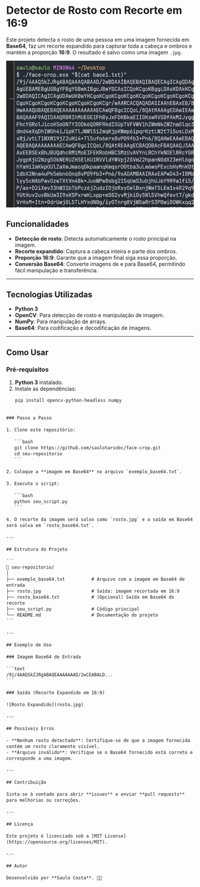 # Detector de Rosto com Recorte em 16:9

Este projeto detecta o rosto de uma pessoa em uma imagem fornecida em **Base64**, faz um recorte expandido para capturar toda a cabeça e ombros e mantém a proporção **16:9**. O resultado é salvo como uma imagem `.jpg`.

![image](./images/image.png)

## Funcionalidades

- **Detecção de rosto**: Detecta automaticamente o rosto principal na imagem.
- **Recorte expandido**: Captura a cabeça inteira e parte dos ombros.
- **Proporção 16:9**: Garante que a imagem final siga essa proporção.
- **Conversão Base64**: Converte imagens de e para Base64, permitindo fácil manipulação e transferência.

---

## Tecnologias Utilizadas

- **Python 3**
- **OpenCV**: Para detecção de rosto e manipulação de imagem.
- **NumPy**: Para manipulação de arrays.
- **Base64**: Para codificação e decodificação de imagens.

---

## Como Usar

### Pré-requisitos

1. **Python 3** instalado.
2. Instale as dependências:
   ```bash
   pip install opencv-python-headless numpy
   ```

````

### Passo a Passo

1. Clone este repositório:

   ```bash
   git clone https://github.com/saulotarsobc/face-crop.git
   cd seu-repositorio
   ```

2. Coloque a **imagem em Base64** no arquivo `exemplo_base64.txt`.

3. Execute o script:

   ```bash
   python seu_script.py
   ```

4. O recorte da imagem será salvo como `rosto.jpg` e a saída em Base64 será salva em `rosto_base64.txt`.

---

## Estrutura do Projeto

```
📁 seu-repositorio/
│
├── exemplo_base64.txt          # Arquivo com a imagem em Base64 de entrada
├── rosto.jpg                   # Saída: imagem recortada em 16:9
├── rosto_base64.txt            # (Opcional) Saída em Base64 do recorte
├── seu_script.py               # Código principal
└── README.md                   # Documentação do projeto
```

---

## Exemplo de Uso

### Imagem Base64 de Entrada

```text
/9j/4AAQSkZJRgABAQEAAAAAAAD/2wCEABALD...
```

### Saída (Recorte Expandido em 16:9)

![Rosto Expandido](rosto.jpg)

---

## Possíveis Erros

- **Nenhum rosto detectado**: Certifique-se de que a imagem fornecida contém um rosto claramente visível.
- **Arquivo inválido**: Verifique se o Base64 fornecido está correto e corresponde a uma imagem.

---

## Contribuição

Sinta-se à vontade para abrir **issues** e enviar **pull requests** para melhorias ou correções.

---

## Licença

Este projeto é licenciado sob a [MIT License](https://opensource.org/licenses/MIT).

---

## Autor

Desenvolvido por **Saulo Costa**. 👨‍💻
````
